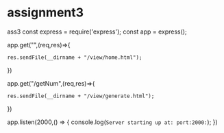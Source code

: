 # assignment3
ass3
const express = require('express');
const app = express();

app.get("",(req,res)=>{

    res.sendFile(__dirname + "/view/home.html");
})

app.get("/getNum",(req,res)=>{


    res.sendFile(__dirname + "/view/generate.html");
})

app.listen(2000,() => {
    console.log(`Server starting up at: port:2000:`);
})

